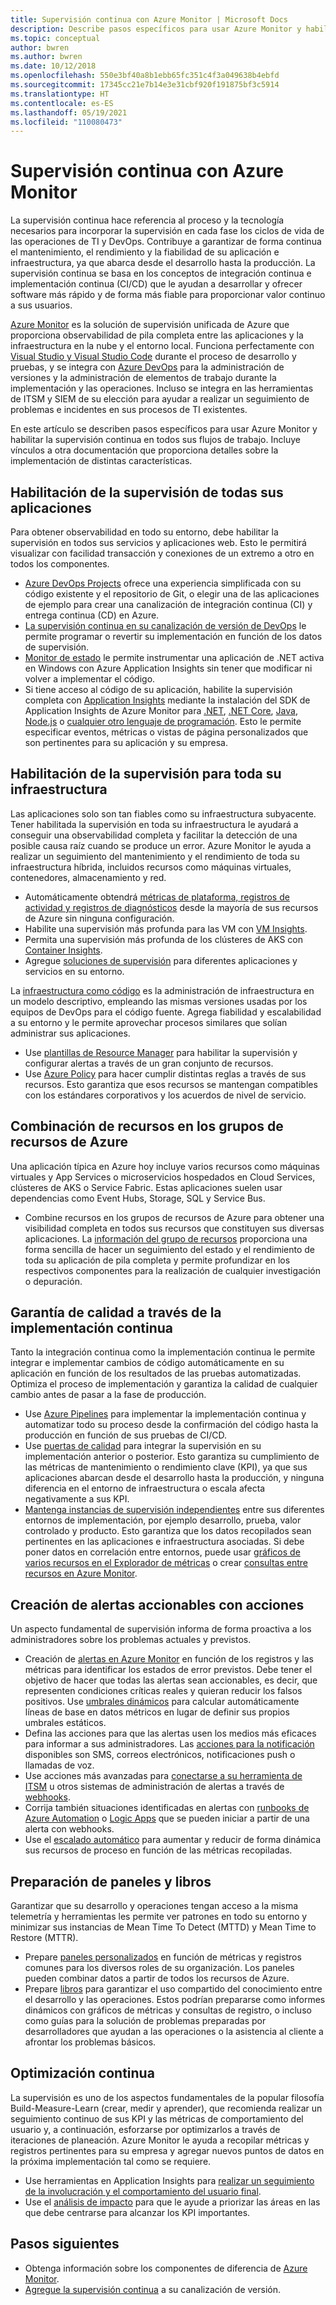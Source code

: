```yaml
---
title: Supervisión continua con Azure Monitor | Microsoft Docs
description: Describe pasos específicos para usar Azure Monitor y habilitar la supervisión continua en todos sus flujos de trabajo.
ms.topic: conceptual
author: bwren
ms.author: bwren
ms.date: 10/12/2018
ms.openlocfilehash: 550e3bf40a8b1ebb65fc351c4f3a049638b4ebfd
ms.sourcegitcommit: 17345cc21e7b14e3e31cbf920f191875bf3c5914
ms.translationtype: HT
ms.contentlocale: es-ES
ms.lasthandoff: 05/19/2021
ms.locfileid: "110080473"
---
```

# <a name="continuous-monitoring-with-azure-monitor"></a>Supervisión continua con Azure Monitor

La supervisión continua hace referencia al proceso y la tecnología necesarios para incorporar la supervisión en cada fase los ciclos de vida de las operaciones de TI y DevOps. Contribuye a garantizar de forma continua el mantenimiento, el rendimiento y la fiabilidad de su aplicación e infraestructura, ya que abarca desde el desarrollo hasta la producción. La supervisión continua se basa en los conceptos de integración continua e implementación continua (CI/CD) que le ayudan a desarrollar y ofrecer software más rápido y de forma más fiable para proporcionar valor continuo a sus usuarios.

[Azure Monitor](overview.md) es la solución de supervisión unificada de Azure que proporciona observabilidad de pila completa entre las aplicaciones y la infraestructura en la nube y el entorno local. Funciona perfectamente con [Visual Studio y Visual Studio Code](https://visualstudio.microsoft.com/) durante el proceso de desarrollo y pruebas, y se integra con [Azure DevOps](/azure/devops/user-guide/index) para la administración de versiones y la administración de elementos de trabajo durante la implementación y las operaciones. Incluso se integra en las herramientas de ITSM y SIEM de su elección para ayudar a realizar un seguimiento de problemas e incidentes en sus procesos de TI existentes.

En este artículo se describen pasos específicos para usar Azure Monitor y habilitar la supervisión continua en todos sus flujos de trabajo. Incluye vínculos a otra documentación que proporciona detalles sobre la implementación de distintas características.


## <a name="enable-monitoring-for-all-your-applications"></a>Habilitación de la supervisión de todas sus aplicaciones
Para obtener observabilidad en todo su entorno, debe habilitar la supervisión en todos sus servicios y aplicaciones web. Esto le permitirá visualizar con facilidad transacción y conexiones de un extremo a otro en todos los componentes.

- [Azure DevOps Projects](../devops-project/overview.md) ofrece una experiencia simplificada con su código existente y el repositorio de Git, o elegir una de las aplicaciones de ejemplo para crear una canalización de integración continua (CI) y entrega continua (CD) en Azure.
- [La supervisión continua en su canalización de versión de DevOps](./app/continuous-monitoring.md) le permite programar o revertir su implementación en función de los datos de supervisión.
- [Monitor de estado](./app/monitor-performance-live-website-now.md) le permite instrumentar una aplicación de .NET activa en Windows con Azure Application Insights sin tener que modificar ni volver a implementar el código.
- Si tiene acceso al código de su aplicación, habilite la supervisión completa con [Application Insights](./app/app-insights-overview.md) mediante la instalación del SDK de Application Insights de Azure Monitor para [.NET](./app/asp-net.md), [.NET Core](./app/asp-net-core.md), [Java](./app/java-in-process-agent.md), [Node.js](./app/nodejs-quick-start.md) o [cualquier otro lenguaje de programación](./app/platforms.md). Esto le permite especificar eventos, métricas o vistas de página personalizados que son pertinentes para su aplicación y su empresa.



## <a name="enable-monitoring-for-your-entire-infrastructure"></a>Habilitación de la supervisión para toda su infraestructura
Las aplicaciones solo son tan fiables como su infraestructura subyacente. Tener habilitada la supervisión en toda su infraestructura le ayudará a conseguir una observabilidad completa y facilitar la detección de una posible causa raíz cuando se produce un error. Azure Monitor le ayuda a realizar un seguimiento del mantenimiento y el rendimiento de toda su infraestructura híbrida, incluidos recursos como máquinas virtuales, contenedores, almacenamiento y red.

- Automáticamente obtendrá [métricas de plataforma, registros de actividad y registros de diagnósticos](agents/data-sources.md) desde la mayoría de sus recursos de Azure sin ninguna configuración.
- Habilite una supervisión más profunda para las VM con [VM Insights](vm/vminsights-overview.md).
-  Permita una supervisión más profunda de los clústeres de AKS con [Container Insights](containers/container-insights-overview.md).
- Agregue [soluciones de supervisión](./monitor-reference.md) para diferentes aplicaciones y servicios en su entorno.


La [infraestructura como código](/azure/devops/learn/what-is-infrastructure-as-code) es la administración de infraestructura en un modelo descriptivo, empleando las mismas versiones usadas por los equipos de DevOps para el código fuente. Agrega fiabilidad y escalabilidad a su entorno y le permite aprovechar procesos similares que solían administrar sus aplicaciones.

-  Use [plantillas de Resource Manager](./logs/resource-manager-workspace.md) para habilitar la supervisión y configurar alertas a través de un gran conjunto de recursos.
- Use [Azure Policy](../governance/policy/overview.md) para hacer cumplir distintas reglas a través de sus recursos. Esto garantiza que esos recursos se mantengan compatibles con los estándares corporativos y los acuerdos de nivel de servicio. 


##  <a name="combine-resources-in-azure-resource-groups"></a>Combinación de recursos en los grupos de recursos de Azure
Una aplicación típica en Azure hoy incluye varios recursos como máquinas virtuales y App Services o microservicios hospedados en Cloud Services, clústeres de AKS o Service Fabric. Estas aplicaciones suelen usar dependencias como Event Hubs, Storage, SQL y Service Bus.

- Combine recursos en los grupos de recursos de Azure para obtener una visibilidad completa en todos sus recursos que constituyen sus diversas aplicaciones. La [información del grupo de recursos](./insights/resource-group-insights.md) proporciona una forma sencilla de hacer un seguimiento del estado y el rendimiento de toda su aplicación de pila completa y permite profundizar en los respectivos componentes para la realización de cualquier investigación o depuración.

## <a name="ensure-quality-through-continuous-deployment"></a>Garantía de calidad a través de la implementación continua
Tanto la integración continua como la implementación continua le permite integrar e implementar cambios de código automáticamente en su aplicación en función de los resultados de las pruebas automatizadas. Optimiza el proceso de implementación y garantiza la calidad de cualquier cambio antes de pasar a la fase de producción.


- Use [Azure Pipelines](/azure/devops/pipelines) para implementar la implementación continua y automatizar todo su proceso desde la confirmación del código hasta la producción en función de sus pruebas de CI/CD.
- Use [puertas de calidad](/azure/devops/pipelines/release/approvals/gates) para integrar la supervisión en su implementación anterior o posterior. Esto garantiza su cumplimiento de las métricas de mantenimiento o rendimiento clave (KPI), ya que sus aplicaciones abarcan desde el desarrollo hasta la producción, y ninguna diferencia en el entorno de infraestructura o escala afecta negativamente a sus KPI.
- [Mantenga instancias de supervisión independientes](./app/separate-resources.md) entre sus diferentes entornos de implementación, por ejemplo desarrollo, prueba, valor controlado y producto. Esto garantiza que los datos recopilados sean pertinentes en las aplicaciones e infraestructura asociadas. Si debe poner datos en correlación entre entornos, puede usar [gráficos de varios recursos en el Explorador de métricas](./essentials/metrics-charts.md) o crear [consultas entre recursos en Azure Monitor](logs/cross-workspace-query.md).


## <a name="create-actionable-alerts-with-actions"></a>Creación de alertas accionables con acciones
Un aspecto fundamental de supervisión informa de forma proactiva a los administradores sobre los problemas actuales y previstos. 

- Creación de [alertas en Azure Monitor](./alerts/alerts-overview.md) en función de los registros y las métricas para identificar los estados de error previstos. Debe tener el objetivo de hacer que todas las alertas sean accionables, es decir, que representen condiciones críticas reales y quieran reducir los falsos positivos. Use [umbrales dinámicos](alerts/alerts-dynamic-thresholds.md) para calcular automáticamente líneas de base en datos métricos en lugar de definir sus propios umbrales estáticos. 
- Defina las acciones para que las alertas usen los medios más eficaces para informar a sus administradores. Las [acciones para la notificación](alerts/action-groups.md#create-an-action-group-by-using-the-azure-portal) disponibles son SMS, correos electrónicos, notificaciones push o llamadas de voz.
- Use acciones más avanzadas para [conectarse a su herramienta de ITSM](alerts/itsmc-overview.md) u otros sistemas de administración de alertas a través de [webhooks](alerts/activity-log-alerts-webhook.md).
- Corrija también situaciones identificadas en alertas con [runbooks de Azure Automation](../automation/automation-webhooks.md) o [Logic Apps](/connectors/custom-connectors/create-webhook-trigger) que se pueden iniciar a partir de una alerta con webhooks. 
- Use el [escalado automático](./autoscale/tutorial-autoscale-performance-schedule.md) para aumentar y reducir de forma dinámica sus recursos de proceso en función de las métricas recopiladas.

## <a name="prepare-dashboards-and-workbooks"></a>Preparación de paneles y libros
Garantizar que su desarrollo y operaciones tengan acceso a la misma telemetría y herramientas les permite ver patrones en todo su entorno y minimizar sus instancias de Mean Time To Detect (MTTD) y Mean Time to Restore (MTTR).

- Prepare [paneles personalizados](./app/tutorial-app-dashboards.md) en función de métricas y registros comunes para los diversos roles de su organización. Los paneles pueden combinar datos a partir de todos los recursos de Azure.
- Prepare [libros](./visualize/workbooks-overview.md) para garantizar el uso compartido del conocimiento entre el desarrollo y las operaciones. Estos podrían prepararse como informes dinámicos con gráficos de métricas y consultas de registro, o incluso como guías para la solución de problemas preparadas por desarrolladores que ayudan a las operaciones o la asistencia al cliente a afrontar los problemas básicos.

## <a name="continuously-optimize"></a>Optimización continua
 La supervisión es uno de los aspectos fundamentales de la popular filosofía Build-Measure-Learn (crear, medir y aprender), que recomienda realizar un seguimiento continuo de sus KPI y las métricas de comportamiento del usuario y, a continuación, esforzarse por optimizarlos a través de iteraciones de planeación. Azure Monitor le ayuda a recopilar métricas y registros pertinentes para su empresa y agregar nuevos puntos de datos en la próxima implementación tal como se requiere.

- Use herramientas en Application Insights para [realizar un seguimiento de la involucración y el comportamiento del usuario final](./app/tutorial-users.md).
- Use el [análisis de impacto](./app/usage-impact.md) para que le ayude a priorizar las áreas en las que debe centrarse para alcanzar los KPI importantes.


## <a name="next-steps"></a>Pasos siguientes

- Obtenga información sobre los componentes de diferencia de [Azure Monitor](overview.md).
- [Agregue la supervisión continua](./app/continuous-monitoring.md) a su canalización de versión.